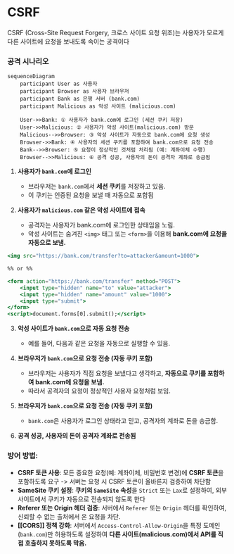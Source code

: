 # CSRF 

CSRF (Cross-Site Request Forgery, 크로스 사이트 요청 위조)는 사용자가 모르게 다른 사이트에 요청을 보내도록 속이는 공격이다

### 공격 시나리오

```mermaid
sequenceDiagram
    participant User as 사용자
    participant Browser as 사용자 브라우저
    participant Bank as 은행 서버 (bank.com)
    participant Malicious as 악성 사이트 (malicious.com)

    User->>Bank: ① 사용자가 bank.com에 로그인 (세션 쿠키 저장)
    User->>Malicious: ② 사용자가 악성 사이트(malicious.com) 방문
    Malicious-->>Browser: ③ 악성 사이트가 자동으로 bank.com에 요청 생성
    Browser->>Bank: ④ 사용자의 세션 쿠키를 포함하여 bank.com으로 요청 전송
    Bank-->>Browser: ⑤ 요청이 정상적인 것처럼 처리됨 (예: 계좌이체 수행)
    Browser-->>Malicious: ⑥ 공격 성공, 사용자의 돈이 공격자 계좌로 송금됨

```


1. **사용자가 `bank.com`에 로그인**

	- 브라우저는 `bank.com`에서 **세션 쿠키**를 저장하고 있음.
	- 이 쿠키는 인증된 요청을 보낼 때 자동으로 포함됨

2.  **사용자가 `malicious.com` 같은 악성 사이트에 접속**

	- 공격자는 사용자가 bank.com에 로그인한 상태임을 노림.
	- 악성 사이트는 숨겨진 `<img>` 태그 또는 `<form>`을 이용해 **bank.com에 요청을 자동으로 보냄.**

```jsx
<img src="https://bank.com/transfer?to=attacker&amount=1000">

%% or %%

<form action="https://bank.com/transfer" method="POST">
	<input type="hidden" name="to" value="attacker">
	<input type="hidden" name="amount" value="1000">
	<input type="submit">
</form>
<script>document.forms[0].submit();</script>
```

3. **악성 사이트가 `bank.com`으로 자동 요청 전송**

	- 예를 들어, 다음과 같은 요청을 자동으로 실행할 수 있음.

4. **브라우저가 `bank.com`으로 요청 전송 (자동 쿠키 포함)**

	- 브라우저는 사용자가 직접 요청을 보냈다고 생각하고, **자동으로 쿠키를 포함하여 bank.com에 요청을 보냄.**
	- 따라서 공격자의 요청이 정상적인 사용자 요청처럼 보임.
	
5. **브라우저가 `bank.com`으로 요청 전송 (자동 쿠키 포함)**
	- `bank.com`은 사용자가 로그인 상태라고 믿고, 공격자의 계좌로 돈을 송금함.
6. **공격 성공, 사용자의 돈이 공격자 계좌로 전송됨**


### 방어 방법:

- **CSRF 토큰 사용**: 모든 중요한 요청(예: 계좌이체, 비밀번호 변경)에 **CSRF 토큰**을 포함하도록 요구 -> 서버는 요청 시 CSRF 토큰이 올바른지 검증하여 차단함
- **SameSite 쿠키 설정**: **쿠키의 `SameSite` 속성**을 `Strict` 또는 `Lax`로 설정하여, 외부 사이트에서 쿠키가 자동으로 전송되지 않도록 한다
- **Referer 또는 Origin 헤더 검증**: 서버에서 `Referer` 또는 `Origin` 헤더를 확인하여, 신뢰할 수 없는 출처에서 온 요청을 차단.
- **[[CORS]] 정책 강화**: 서버에서 `Access-Control-Allow-Origin`을 특정 도메인(`bank.com`)만 허용하도록 설정하여 **다른 사이트(malicious.com)에서 API를 직접 호출하지 못하도록 막음.**
